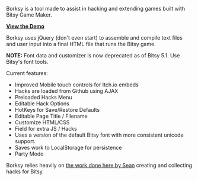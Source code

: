 Borksy is a tool made to assist in hacking and extending games built with Bitsy Game Maker.

[**View the Demo**](http://ayolland.github.io/borksy/)

Borksy uses jQuery (don't even start) to assemble and compile text files and user input into a final HTML file that runs the Bitsy game.

**NOTE:** Font data and customizer is now deprecated as of Bitsy 5.1. Use Bitsy's font tools.

Current features:
* Improved Mobile touch controls for Itch.io embeds
* Hacks are loaded from Github using AJAX
* Preloaded Hacks Menu
* Editable Hack Options
* HotKeys for Save/Restore Defaults
* Editable Page Title / Filename
* Customize HTML/CSS
* Field for extra JS / Hacks
* Uses a version of the default Bitsy font with more consistent unicode support.
* Saves work to LocalStorage for persistence
* Party Mode

Borksy relies heavily on [the work done here by Sean](https://github.com/seleb/bitsy-hacks) creating and collecting hacks for Bitsy. 